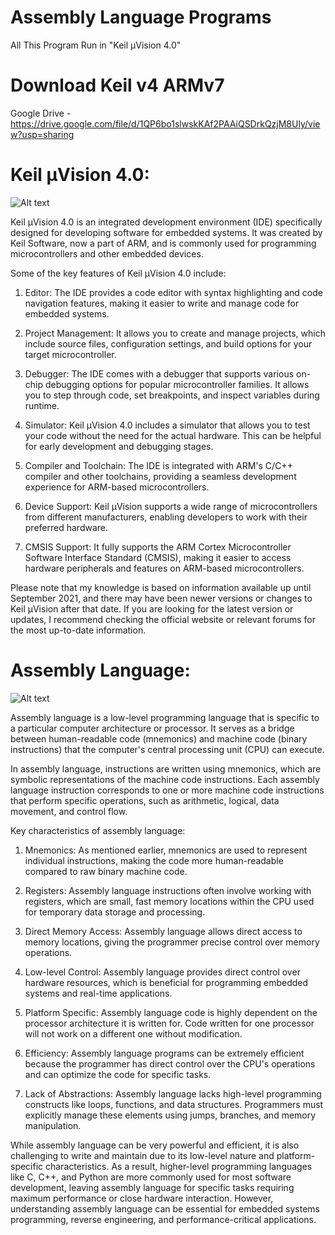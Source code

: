 # Assembly Language Programs

All This Program Run in "Keil µVision 4.0"

# Download Keil v4 ARMv7 
Google Drive - https://drive.google.com/file/d/1QP6bo1slwskKAf2PAAiQSDrkQzjM8Uly/view?usp=sharing

# Keil µVision 4.0:

![Alt text](Keil.png)

Keil µVision 4.0 is an integrated development environment (IDE) specifically designed for developing software for embedded systems. It was created by Keil Software, now a part of ARM, and is commonly used for programming microcontrollers and other embedded devices.

Some of the key features of Keil µVision 4.0 include:

1. Editor: The IDE provides a code editor with syntax highlighting and code navigation features, making it easier to write and manage code for embedded systems.

2. Project Management: It allows you to create and manage projects, which include source files, configuration settings, and build options for your target microcontroller.

3. Debugger: The IDE comes with a debugger that supports various on-chip debugging options for popular microcontroller families. It allows you to step through code, set breakpoints, and inspect variables during runtime.

4. Simulator: Keil µVision 4.0 includes a simulator that allows you to test your code without the need for the actual hardware. This can be helpful for early development and debugging stages.

5. Compiler and Toolchain: The IDE is integrated with ARM's C/C++ compiler and other toolchains, providing a seamless development experience for ARM-based microcontrollers.

6. Device Support: Keil µVision supports a wide range of microcontrollers from different manufacturers, enabling developers to work with their preferred hardware.

7. CMSIS Support: It fully supports the ARM Cortex Microcontroller Software Interface Standard (CMSIS), making it easier to access hardware peripherals and features on ARM-based microcontrollers.

Please note that my knowledge is based on information available up until September 2021, and there may have been newer versions or changes to Keil µVision after that date. If you are looking for the latest version or updates, I recommend checking the official website or relevant forums for the most up-to-date information.


# Assembly Language:

![Alt text](assembly.png)

Assembly language is a low-level programming language that is specific to a particular computer architecture or processor. It serves as a bridge between human-readable code (mnemonics) and machine code (binary instructions) that the computer's central processing unit (CPU) can execute.

In assembly language, instructions are written using mnemonics, which are symbolic representations of the machine code instructions. Each assembly language instruction corresponds to one or more machine code instructions that perform specific operations, such as arithmetic, logical, data movement, and control flow.

Key characteristics of assembly language:

1. Mnemonics: As mentioned earlier, mnemonics are used to represent individual instructions, making the code more human-readable compared to raw binary machine code.

2. Registers: Assembly language instructions often involve working with registers, which are small, fast memory locations within the CPU used for temporary data storage and processing.

3. Direct Memory Access: Assembly language allows direct access to memory locations, giving the programmer precise control over memory operations.

4. Low-level Control: Assembly language provides direct control over hardware resources, which is beneficial for programming embedded systems and real-time applications.

5. Platform Specific: Assembly language code is highly dependent on the processor architecture it is written for. Code written for one processor will not work on a different one without modification.

6. Efficiency: Assembly language programs can be extremely efficient because the programmer has direct control over the CPU's operations and can optimize the code for specific tasks.

7. Lack of Abstractions: Assembly language lacks high-level programming constructs like loops, functions, and data structures. Programmers must explicitly manage these elements using jumps, branches, and memory manipulation.

While assembly language can be very powerful and efficient, it is also challenging to write and maintain due to its low-level nature and platform-specific characteristics. As a result, higher-level programming languages like C, C++, and Python are more commonly used for most software development, leaving assembly language for specific tasks requiring maximum performance or close hardware interaction. However, understanding assembly language can be essential for embedded systems programming, reverse engineering, and performance-critical applications.
